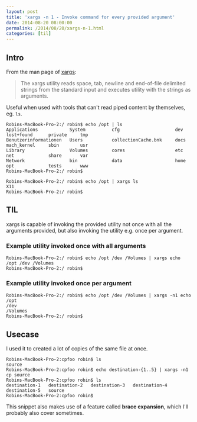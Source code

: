 ```yaml
---
layout: post
title: 'xargs -n 1 - Invoke command for every provided argument'
date: 2014-08-20 08:00:00
permalink: /2014/08/20/xargs-n-1.html
categories: [til]
---
```


## Intro

From the man page of [xargs](http://unixhelp.ed.ac.uk/CGI/man-cgi?xargs):

> The xargs utility reads space, tab, newline and end-of-file delimited strings from the standard input and executes utility with the strings as arguments.

Useful when used with tools that can't read piped content by themselves, eg. `ls`.

```shell
Robins-MacBook-Pro-2:/ robin$ echo /opt | ls
Applications            System          cfg                     dev     lost+found      private     tmp
Benutzerinformationen   Users           collectionCache.bnk     docs    mach_kernel     sbin        usr
Library                 Volumes         cores                   etc     net             share       var
Network                 bin             data                    home    opt             tests       www
Robins-MacBook-Pro-2:/ robin$
```

```shell
Robins-MacBook-Pro-2:/ robin$ echo /opt | xargs ls
X11
Robins-MacBook-Pro-2:/ robin$
```

## TIL

xargs is capable of invoking the provided utility not once with all the arguments provided, but also invoking the utility e.g. once per argument.

### Example utility invoked once with all arguments

```shell
Robins-MacBook-Pro-2:/ robin$ echo /opt /dev /Volumes | xargs echo
/opt /dev /Volumes
Robins-MacBook-Pro-2:/ robin$
```

### Example utility invoked once per argument

```shell
Robins-MacBook-Pro-2:/ robin$ echo /opt /dev /Volumes | xargs -n1 echo
/opt
/dev
/Volumes
Robins-MacBook-Pro-2:/ robin$
```

## Usecase

I used it to created a lot of copies of the same file at once.

```shell
Robins-MacBook-Pro-2:cpfoo robin$ ls
source
Robins-MacBook-Pro-2:cpfoo robin$ echo destination-{1..5} | xargs -n1 cp source
Robins-MacBook-Pro-2:cpfoo robin$ ls
destination-1	destination-2	destination-3	destination-4	destination-5	source
Robins-MacBook-Pro-2:cpfoo robin$
```

This snippet also makes use of a feature called **brace expansion**, which I'll probably also cover sometimes.
